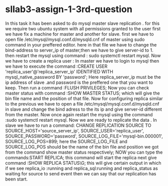 # sllab3-assign-1-3rd-question
In this task it has been asked to do mysql  master slave replication .
for this we require two ubuntu system with all permissions granted to the user
first we have fix a machine for master and another for slave.
first we have to open file /etc/mysql/mysql.conf.d/mysqld.cnf of master  using sudo command in your preffered editor.
here in that file we have to change the bind-address to server_ip of master,then we have to give server-id to 1.
then restart the mysql using command : sudo systemctl restart mysql.
Now we have to create a replica user : In master we have to login to mysql then we have
to execute the command :CREATE USER 'replica_user'@'replica_server_ip' IDENTIFIED WITH mysql_native_password BY 'password';
Here replica_server_ip must be the ip address of slave .and password is the preffered one that you want to keep.
Then run a command :FLUSH PRIVILEGES;
Now you can check master status with command :SHOW MASTER STATUS;
which will give the bin file name and the position of that file.
Now for configuring replica similar to the previous we have to open a file /etc/mysql/mysql.conf.d/mysqld.cnf in slave and change the bind adress to the its ip and give server-id different from the master.
Now once again restart the mysql using the command :sudo systemctl restart mysql.
Now we are ready to replicate the data .
In slave we have to run a command:
CHANGE REPLICATION SOURCE TO
SOURCE_HOST='source_server_ip',
SOURCE_USER='replica_user',
SOURCE_PASSWORD='password',
SOURCE_LOG_FILE='mysql-bin.000001',
SOURCE_LOG_POS=899;
here the SOURCE_LOG_FILE and SOURCE_LOG_POS should be the name of the bin file and position we got from the command show master status respectively;
NOW you can type the commands:START REPLICA;
this command will start the replica 
next give command :SHOW REPLICA STATUS\G;
this will give certain output in which if we see replica_io :running and replica_sql:running and replica_status as waiting for source to send event then we can say that our replication has been start.

